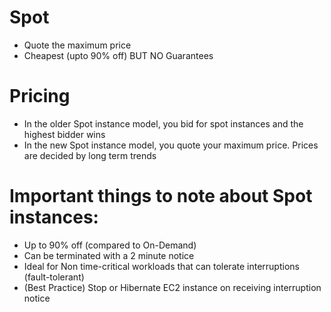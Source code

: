 
# Spot
- Quote the maximum price
- Cheapest (upto 90% off) BUT NO Guarantees
# Pricing
- In the older Spot instance model, you bid for spot instances and the highest bidder wins
- In the new Spot instance model, you quote your maximum price. Prices are decided by long term trends
# Important things to note about Spot instances:
- Up to 90% off (compared to On-Demand)
- Can be terminated with a 2 minute notice
- Ideal for Non time-critical workloads that can tolerate interruptions (fault-tolerant)
- (Best Practice) Stop or Hibernate EC2 instance on receiving interruption notice
